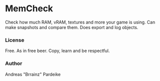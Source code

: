 # MemCheck

Check how much RAM, vRAM, textures and more your game is using. Can make snapshots and compare them. Does export and log objects.

### License

Free. As in free beer. Copy, learn and be respectful.

### Author

Andreas "Brrainz" Pardeike
